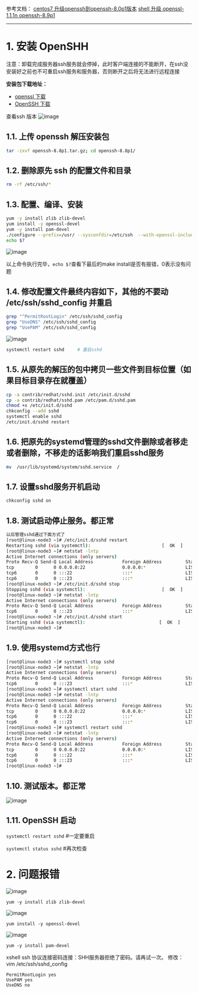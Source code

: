 参考文档：
[centos7 升级openssh到openssh-8.0p1版本](https://www.cnblogs.com/nmap/p/10779658.html)
[shell 升级 openssl-1.1.1n openssh-8.9p1](https://www.cnblogs.com/liuzonglin/p/16202966.html)

---

# 1. 安装 OpenSHH

注意：卸载完成服务器ssh服务就会停掉，此时客户端连接的不能断开，在ssh没安装好之前也不可重启ssh服务和服务器，否则断开之后将无法进行远程连接

**安装包下载地址：**

- [openssl 下载](https://ftp.openssl.org/source/)
- [OpenSSH 下载](https://cdn.openbsd.org/pub/OpenBSD/OpenSSH/portable/)

查看ssh 版本
![image](https://img2020.cnblogs.com/blog/2402369/202112/2402369-20211228234618956-1390834284.png)

## 1.1. 上传 openssh 解压安装包

```sh
tar -zxvf openssh-8.8p1.tar.gz; cd openssh-8.8p1/
```

## 1.2. 删除原先 ssh 的配置文件和目录

```sh
rm -rf /etc/ssh/*
```

## 1.3. 配置、编译、安装

```sh
yum -y install zlib zlib-devel
yum install -y openssl-devel
yum -y install pam-devel
./configure --prefix=/usr/ --sysconfdir=/etc/ssh  --with-openssl-includes=/usr/local/ssl/include --with-ssl-dir=/usr/local/ssl --with-zlib --with-md5-passwords --with-pam && make && make install
echo $?
```

![image](https://img2020.cnblogs.com/blog/2402369/202112/2402369-20211228235129438-715226454.png)

以上命令执行完毕，`echo $?`查看下最后的make install是否有报错，0表示没有问题

## 1.4. 修改配置文件最终内容如下，其他的不要动 /etc/ssh/sshd_config 并重启

```sh
grep "^PermitRootLogin" /etc/ssh/sshd_config
grep "UseDNS" /etc/ssh/sshd_config
grep "UsePAM" /etc/ssh/sshd_config
```

![image](https://img2020.cnblogs.com/blog/2402369/202112/2402369-20211228235404258-198305862.png)

```sh
systemctl restart sshd     # 重启sshd
```

## 1.5. 从原先的解压的包中拷贝一些文件到目标位置（如果目标目录存在就覆盖）

```sh
cp -a contrib/redhat/sshd.init /etc/init.d/sshd
cp -a contrib/redhat/sshd.pam /etc/pam.d/sshd.pam
chmod +x /etc/init.d/sshd
chkconfig --add sshd
systemctl enable sshd
/etc/init.d/sshd restart
```

## 1.6. 把原先的systemd管理的sshd文件删除或者移走或者删除，不移走的话影响我们重启sshd服务

```sh
mv  /usr/lib/systemd/system/sshd.service  /
```

## 1.7. 设置sshd服务开机启动

```sh
chkconfig sshd on
```

## 1.8. 测试启动停止服务。都正常

```sh
以后管理sshd通过下面方式了
[root@linux-node3 ~]# /etc/init.d/sshd restart
Restarting sshd (via systemctl):                           [  OK  ]
[root@linux-node3 ~]# netstat -lntp
Active Internet connections (only servers)
Proto Recv-Q Send-Q Local Address           Foreign Address         State       PID/Program name   
tcp        0      0 0.0.0.0:22              0.0.0.0:*               LISTEN      31800/sshd         
tcp6       0      0 :::22                   :::*                    LISTEN      31800/sshd         
tcp6       0      0 :::23                   :::*                    LISTEN      1/systemd          
[root@linux-node3 ~]# /etc/init.d/sshd stop
Stopping sshd (via systemctl):                             [  OK  ]
[root@linux-node3 ~]# netstat -lntp
Active Internet connections (only servers)
Proto Recv-Q Send-Q Local Address           Foreign Address         State       PID/Program name   
tcp6       0      0 :::23                   :::*                    LISTEN      1/systemd          
[root@linux-node3 ~]# /etc/init.d/sshd start
Starting sshd (via systemctl):                            [  OK  ]
[root@linux-node3 ~]#
```

## 1.9. 使用systemd方式也行

```sh
[root@linux-node3 ~]# systemctl stop sshd
[root@linux-node3 ~]# netstat -lntp
Active Internet connections (only servers)
Proto Recv-Q Send-Q Local Address           Foreign Address         State       PID/Program name   
tcp6       0      0 :::23                   :::*                    LISTEN      1/systemd          
[root@linux-node3 ~]# systemctl start sshd
[root@linux-node3 ~]# netstat -lntp
Active Internet connections (only servers)
Proto Recv-Q Send-Q Local Address           Foreign Address         State       PID/Program name   
tcp        0      0 0.0.0.0:22              0.0.0.0:*               LISTEN      31958/sshd         
tcp6       0      0 :::22                   :::*                    LISTEN      31958/sshd         
tcp6       0      0 :::23                   :::*                    LISTEN      1/systemd          
[root@linux-node3 ~]# systemctl restart sshd
[root@linux-node3 ~]# netstat -lntp
Active Internet connections (only servers)
Proto Recv-Q Send-Q Local Address           Foreign Address         State       PID/Program name   
tcp        0      0 0.0.0.0:22              0.0.0.0:*               LISTEN      31999/sshd         
tcp6       0      0 :::22                   :::*                    LISTEN      31999/sshd         
tcp6       0      0 :::23                   :::*                    LISTEN      1/systemd          
[root@linux-node3 ~]#
```

## 1.10. 测试版本。都正常

![image](https://img2020.cnblogs.com/blog/2402369/202112/2402369-20211228235843087-1557263357.png)

## 1.11. OpenSSH 启动

`systemctl restart sshd` #一定要重启

`systemctl status sshd` #再次检查

# 2. 问题报错

![image](https://img2020.cnblogs.com/blog/2402369/202112/2402369-20211228233537054-1423945806.png)

`yum -y install zlib zlib-devel`

![image](https://img2020.cnblogs.com/blog/2402369/202112/2402369-20211228234138011-1749409967.png)

`yum install -y openssl-devel`

![image](https://img2020.cnblogs.com/blog/2402369/202112/2402369-20211228234211252-640402840.png)

`yum -y install pam-devel`

xshell ssh 协议连接密码连接：SHH服务器拒绝了密码。请再试一次。
修改：vim /etc/ssh/sshd_config

```shell
PermitRootLogin yes
UsePAM yes
UseDNS no
```
